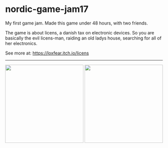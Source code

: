 # nordic-game-jam17
My first game jam. Made this game under 48 hours, with two friends.

The game is about licens, a danish tax on electronic devices. So you are basically the evil licens-man,
raiding an old ladys house, searching for all of her electronics.

See more at:
https://loxfear.itch.io/licens
<hr>
<img src="http://gyldenbrand.dk/github/gamejam17/1.png" height="250">
<img src="http://gyldenbrand.dk/github/gamejam17/2.png" height="250">
